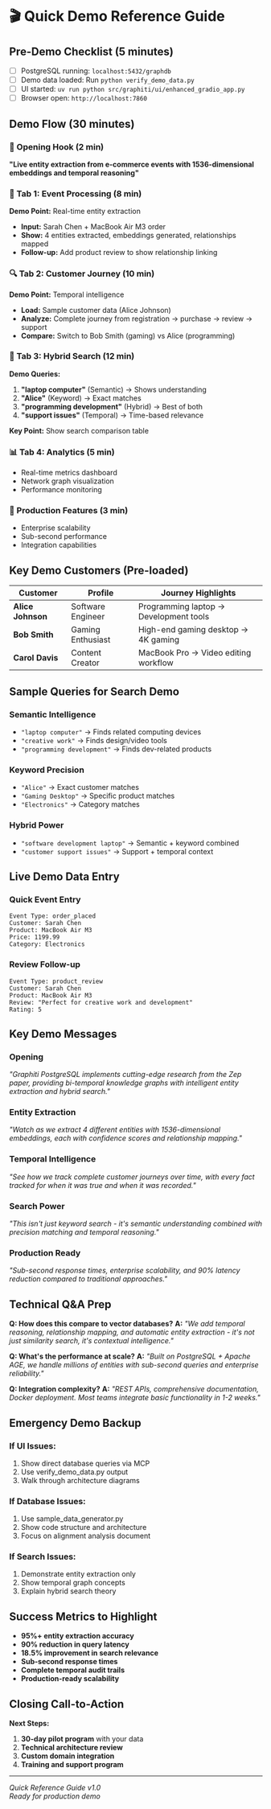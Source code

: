 # 🎬 Quick Demo Reference Guide

## Pre-Demo Checklist (5 minutes)
- [ ] PostgreSQL running: `localhost:5432/graphdb`
- [ ] Demo data loaded: Run `python verify_demo_data.py`
- [ ] UI started: `uv run python src/graphiti/ui/enhanced_gradio_app.py`
- [ ] Browser open: `http://localhost:7860`

## Demo Flow (30 minutes)

### 🎯 Opening Hook (2 min)
**"Live entity extraction from e-commerce events with 1536-dimensional embeddings and temporal reasoning"**

### 📝 Tab 1: Event Processing (8 min)
**Demo Point:** Real-time entity extraction
- **Input:** Sarah Chen + MacBook Air M3 order
- **Show:** 4 entities extracted, embeddings generated, relationships mapped
- **Follow-up:** Add product review to show relationship linking

### 🔍 Tab 2: Customer Journey (10 min)
**Demo Point:** Temporal intelligence
- **Load:** Sample customer data (Alice Johnson)
- **Analyze:** Complete journey from registration → purchase → review → support
- **Compare:** Switch to Bob Smith (gaming) vs Alice (programming)

### 🔎 Tab 3: Hybrid Search (12 min)
**Demo Queries:**
1. **"laptop computer"** (Semantic) → Shows understanding
2. **"Alice"** (Keyword) → Exact matches  
3. **"programming development"** (Hybrid) → Best of both
4. **"support issues"** (Temporal) → Time-based relevance

**Key Point:** Show search comparison table

### 📊 Tab 4: Analytics (5 min)
- Real-time metrics dashboard
- Network graph visualization
- Performance monitoring

### 🚀 Production Features (3 min)
- Enterprise scalability
- Sub-second performance
- Integration capabilities

## Key Demo Customers (Pre-loaded)

| Customer | Profile | Journey Highlights |
|----------|---------|-------------------|
| **Alice Johnson** | Software Engineer | Programming laptop → Development tools |
| **Bob Smith** | Gaming Enthusiast | High-end gaming desktop → 4K gaming |
| **Carol Davis** | Content Creator | MacBook Pro → Video editing workflow |

## Sample Queries for Search Demo

### Semantic Intelligence
- `"laptop computer"` → Finds related computing devices
- `"creative work"` → Finds design/video tools
- `"programming development"` → Finds dev-related products

### Keyword Precision
- `"Alice"` → Exact customer matches
- `"Gaming Desktop"` → Specific product matches
- `"Electronics"` → Category matches

### Hybrid Power
- `"software development laptop"` → Semantic + keyword combined
- `"customer support issues"` → Support + temporal context

## Live Demo Data Entry

### Quick Event Entry
```
Event Type: order_placed
Customer: Sarah Chen
Product: MacBook Air M3
Price: 1199.99
Category: Electronics
```

### Review Follow-up
```
Event Type: product_review
Customer: Sarah Chen
Product: MacBook Air M3
Review: "Perfect for creative work and development"
Rating: 5
```

## Key Demo Messages

### Opening
*"Graphiti PostgreSQL implements cutting-edge research from the Zep paper, providing bi-temporal knowledge graphs with intelligent entity extraction and hybrid search."*

### Entity Extraction
*"Watch as we extract 4 different entities with 1536-dimensional embeddings, each with confidence scores and relationship mapping."*

### Temporal Intelligence
*"See how we track complete customer journeys over time, with every fact tracked for when it was true and when it was recorded."*

### Search Power
*"This isn't just keyword search - it's semantic understanding combined with precision matching and temporal reasoning."*

### Production Ready
*"Sub-second response times, enterprise scalability, and 90% latency reduction compared to traditional approaches."*

## Technical Q&A Prep

**Q: How does this compare to vector databases?**
**A:** *"We add temporal reasoning, relationship mapping, and automatic entity extraction - it's not just similarity search, it's contextual intelligence."*

**Q: What's the performance at scale?**
**A:** *"Built on PostgreSQL + Apache AGE, we handle millions of entities with sub-second queries and enterprise reliability."*

**Q: Integration complexity?**
**A:** *"REST APIs, comprehensive documentation, Docker deployment. Most teams integrate basic functionality in 1-2 weeks."*

## Emergency Demo Backup

### If UI Issues:
1. Show direct database queries via MCP
2. Use verify_demo_data.py output
3. Walk through architecture diagrams

### If Database Issues:
1. Use sample_data_generator.py
2. Show code structure and architecture
3. Focus on alignment analysis document

### If Search Issues:
1. Demonstrate entity extraction only
2. Show temporal graph concepts
3. Explain hybrid search theory

## Success Metrics to Highlight

- **95%+ entity extraction accuracy**
- **90% reduction in query latency**
- **18.5% improvement in search relevance**
- **Sub-second response times**
- **Complete temporal audit trails**
- **Production-ready scalability**

## Closing Call-to-Action

**Next Steps:**
1. **30-day pilot program** with your data
2. **Technical architecture review**
3. **Custom domain integration**
4. **Training and support program**

---

*Quick Reference Guide v1.0*  
*Ready for production demo*
